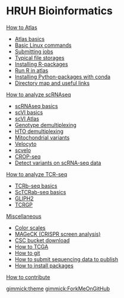 # HRUH Bioinformatics

[How to Atlas]()

* [Atlas basics](atlas.md)
* [Basic Linux commands](Basic_linux_commands.md)
* [Submitting jobs](submit_job.md)
* [Typical file storages](file_storages.md)
* [Installing R-packages](rpackages.md)
* [Run R in atlas](run_r_in_atlas.md)
* [Installing Python-packages with conda](conda.md)
* [Directory map and useful links](directory_map.md)

[How to analyze scRNAseq]()

* [scRNAseq basics](scRNAseq.md)
* [scVI basics](scvi.md)
* [scVI Atlas](scvi_atlas.md)
* [Genotype demultiplexing](genotype_demultiplex.md)
* [HTO demultiplexing](hto_demultiplexing.md)
* [Mitochondrial variants](genotype_demultiplex.md)
* [Velocyto](velocyto.md)
* [scvelo](run_scvelo_cropseq_2023.html)
* [CROP-seq](cropseq.md)
* [Detect variants on scRNA-seq data](detect_variants.md)

[How to analyze TCR-seq]()

* [TCRb-seq basics](tcrseq_basics.md)
* [ScTCRab-seq basics](scTCRabseq.md)
* [GLIPH2](gliph.md)
* [TCRGP](tcrgp.md)

[Miscellaneous]()

* [Color scales](color_scales.md)
* [MAGeCK (CRISPR screen analysis)](mageck.md)
* [CSC bucket download](csc_bucket.md)
* [How to TCGA](TCGA_data.md)
* [How to git](git.md)
* [How to submit sequencing data to publish](publish_seq_data.md)
* [How to install packages](HRUH_clusters.md)

[How to contribute](contribute.md)

[gimmick:theme](bootstrap)
[gimmick:ForkMeOnGitHub](https://github.com/janihuuh/hruh_webpage)
